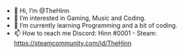 - 👋 Hi, I’m @TheHinn
- 👀 I’m interested in Gaming, Music and Coding.
- 🌱 I’m currently learning Programming and a bit of coding.
- 📫 How to reach me Discord: Hinn #0001 - Steam: https://steamcommunity.com/id/TheHinn

<!---
TheHinn/TheHinn is a ✨ special ✨ repository because its `README.md` (this file) appears on your GitHub profile.
You can click the Preview link to take a look at your changes.
--->
